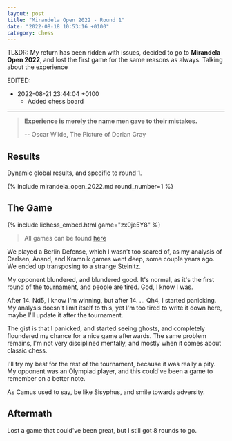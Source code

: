 ```yaml
---
layout: post
title: "Mirandela Open 2022 - Round 1"
date: "2022-08-18 10:53:16 +0100"
category: chess
---
```


TL&DR: My return has been ridden with issues, decided to go to
**Mirandela Open 2022**,
and lost the first game for the same reasons as always. Talking about the
experience

EDITED:
- 2022-08-21 23:44:04 +0100
  + Added chess board

---

> **Experience is merely the name men gave to their mistakes.**
>
>  -- Oscar Wilde, The Picture of Dorian Gray

## Results

Dynamic global results, and specific to round 1.

{% include mirandela_open_2022.md round_number=1 %}

## The Game

{% include lichess_embed.html game="zx0je5Y8" %}

> All games can be found [here]({{site.url}}/res/mirandela-open-2022.pgn)

We played a Berlin Defense, which I wasn't too scared of, as my analysis of
Carlsen, Anand, and Kramnik games went deep, some couple years ago. We ended
up transposing to a strange Steinitz.

My opponent blundered, and blundered good. It's normal, as it's the first
round of the tournament, and people are tired. God, I know I was.

After 14. Nd5, I know I'm winning, but after 14. ... Qh4, I started panicking.
My analysis doesn't limit itself to this, yet I'm too tired to write it down
here, maybe I'll update it after the tournament.

The gist is that I panicked, and started seeing ghosts, and completely
floundered my chance for a nice game afterwards. The same problem remains, I'm
not very disciplined mentally, and mostly when it comes about classic chess.

I'll try my best for the rest of the tournament, because it was really a pity.
My opponent was an Olympiad player, and this could've been a game to remember
on a better note.

As Camus used to say, be like Sisyphus, and smile towards adversity.

## Aftermath

Lost a game that could've been great, but I still got 8 rounds to go.

